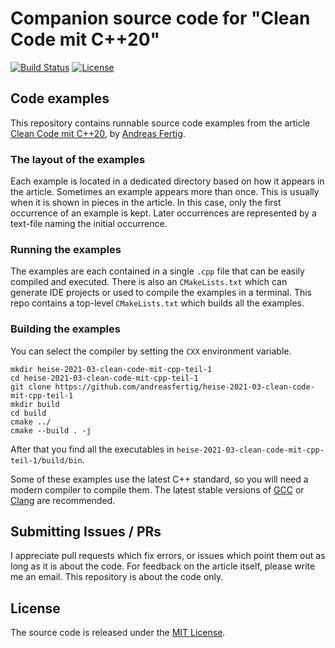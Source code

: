 # Companion source code for "Clean Code mit C++20"


[![Build Status](https://github.com/andreasfertig/heise-2021-03-clean-code-mit-cpp-teil-1/workflows/ci/badge.svg)](https://github.com/andreasfertig/heise-2021-03-clean-code-mit-cpp-teil-1/actions/) [![License](https://img.shields.io/badge/license-MIT-blue.svg)](/LICENSE.txt) 


## Code examples

This repository contains runnable source code examples from the article [Clean Code mit C++20](https://www.heise.de/select/ix/2021/03), by [Andreas Fertig](https://andreasfertig.info).

### The layout of the examples

Each example is located in a dedicated directory based on how it appears in the article. Sometimes an example appears more than once. This is usually when it is shown in pieces in the article. In this case, only the first occurrence of an example is kept. Later occurrences are represented by a text-file naming the initial occurrence.

### Running the examples

The examples are each contained in a single `.cpp` file that can be easily compiled and executed. There is also an `CMakeLists.txt` which can generate IDE projects or used to compile the examples in a terminal. 
This repo contains a top-level `CMakeLists.txt` which builds all the examples. 

### Building the examples

You can select the compiler by setting the `CXX` environment variable.

```
mkdir heise-2021-03-clean-code-mit-cpp-teil-1
cd heise-2021-03-clean-code-mit-cpp-teil-1
git clone https://github.com/andreasfertig/heise-2021-03-clean-code-mit-cpp-teil-1
mkdir build
cd build
cmake ../
cmake --build . -j
```

After that you find all the executables in `heise-2021-03-clean-code-mit-cpp-teil-1/build/bin`.

Some of these examples use the latest C++ standard, so you will need a modern compiler to compile them. The latest stable versions of [GCC](https://gcc.gnu.org/releases.html) or [Clang](https://releases.llvm.org) are recommended.

## Submitting Issues / PRs

I appreciate pull requests which fix errors, or issues which point them out as long as it is about the code. For feedback on the article itself, please write me an email. This repository is about the code only.


## License

The source code is released under the [MIT License](/LICENSE.txt).


